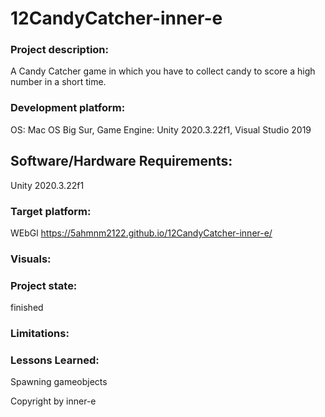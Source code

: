 # 12CandyCatcher-inner-e

### Project description: 
A Candy Catcher game in which you have to collect candy to score a high number in a short time.

### Development platform: 
OS: Mac OS Big Sur, Game Engine: Unity 2020.3.22f1, Visual Studio 2019  


## Software/Hardware Requirements: 
Unity 2020.3.22f1


### Target platform:
WEbGl https://5ahmnm2122.github.io/12CandyCatcher-inner-e/


### Visuals: 



### Project state: 
finished

### Limitations: 

### Lessons Learned:
Spawning gameobjects


Copyright by inner-e
